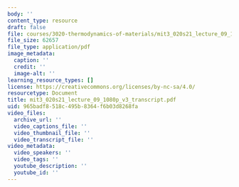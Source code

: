 ```yaml
---
body: ''
content_type: resource
draft: false
file: courses/3020-thermodynamics-of-materials/mit3_020s21_lecture_09_1080p_v3_transcript.pdf
file_size: 62657
file_type: application/pdf
image_metadata:
  caption: ''
  credit: ''
  image-alt: ''
learning_resource_types: []
license: https://creativecommons.org/licenses/by-nc-sa/4.0/
resourcetype: Document
title: mit3_020s21_lecture_09_1080p_v3_transcript.pdf
uid: 965badf8-518c-495b-8364-f6b03d8268fa
video_files:
  archive_url: ''
  video_captions_file: ''
  video_thumbnail_file: ''
  video_transcript_file: ''
video_metadata:
  video_speakers: ''
  video_tags: ''
  youtube_description: ''
  youtube_id: ''
---
```

